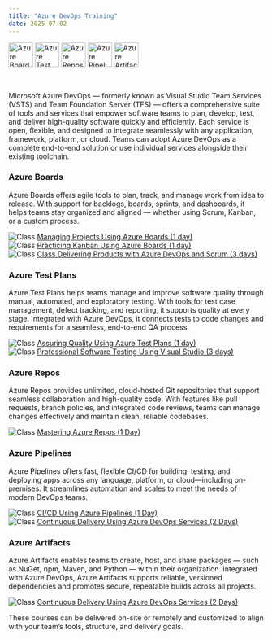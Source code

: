 ```yaml
---
title: "Azure DevOps Training"
date: 2025-07-02
---
```


<img src="/images/icons/azure-boards.png" alt="Azure Boards" title="Azure Boards" style="height: 48px; margin-bottom: 0; vertical-align: middle;">
<img src="/images/icons/azure-testplans.png" alt="Azure Test Plans" title="Azure Test Plans" style="height: 48px; margin-bottom: 0; vertical-align: middle;">
<img src="/images/icons/azure-repos.png" alt="Azure Repos" title="Azure Repos" style="height: 48px; margin-bottom: 0; vertical-align: middle;">
<img src="/images/icons/azure-pipelines.png" alt="Azure Pipelines" title="Azure Pipelines" style="height: 48px; margin-bottom: 0; vertical-align: middle;">
<img src="/images/icons/azure-artifacts.png" alt="Azure Artifacts" title="Azure Artifacts" style="height: 48px; margin-bottom: 0; vertical-align: middle;">

<br/><br/>
Microsoft Azure DevOps — formerly known as Visual Studio Team Services (VSTS) and Team Foundation Server (TFS) — offers a comprehensive suite of tools and services that empower software teams to plan, develop, test, and deliver high-quality software quickly and efficiently. Each service is open, flexible, and designed to integrate seamlessly with any application, framework, platform, or cloud. Teams can adopt Azure DevOps as a complete end-to-end solution or use individual services alongside their existing toolchain.

### Azure Boards
Azure Boards offers agile tools to plan, track, and manage work from idea to release. With support for backlogs, boards, sprints, and dashboards, it helps teams stay organized and aligned — whether using Scrum, Kanban, or a custom process.

<img src="/images/icons/class.png" alt="Class" title="Training Class"> [Managing Projects Using Azure Boards (1 day)](/mpab/)<br/>
<img src="/images/icons/class.png" alt="Class" title="Training Class"> [Practicing Kanban Using Azure Boards (1 day)](/pkab/)<br/>
<img src="/images/icons/class.png" alt="Class" title="Training Class"> [Class Delivering Products with Azure DevOps and Scrum (3 days)](/dpads/)

### Azure Test Plans
Azure Test Plans helps teams manage and improve software quality through manual, automated, and exploratory testing. With tools for test case management, defect tracking, and reporting, it supports quality at every stage. Integrated with Azure DevOps, it connects tests to code changes and requirements for a seamless, end-to-end QA process.

<img src="/images/icons/class.png" alt="Class" title="Training Class"> [Assuring Quality Using Azure Test Plans (1 day)](/aqatp/)<br/>
<img src="/images/icons/class.png" alt="Class" title="Training Class"> [Professional Software Testing Using Visual Studio (3 days)](/ptvs/)

### Azure Repos
Azure Repos provides unlimited, cloud-hosted Git repositories that support seamless collaboration and high-quality code. With features like pull requests, branch policies, and integrated code reviews, teams can manage changes effectively and maintain clean, reliable codebases.

<img src="/images/icons/class.png" alt="Class" title="Training Class"> [Mastering Azure Repos (1 Day)](/mars/)<br/>

### Azure Pipelines
Azure Pipelines offers fast, flexible CI/CD for building, testing, and deploying apps across any language, platform, or cloud—including on-premises. It streamlines automation and scales to meet the needs of modern DevOps teams.

<img src="/images/icons/class.png" alt="Class" title="Training Class"> [CI/CD Using Azure Pipelines (1 Day)](/cicd/)<br/>
<img src="/images/icons/class.png" alt="Class" title="Training Class"> [Continuous Delivery Using Azure DevOps Services (2 Days)](/cdads/)

### Azure Artifacts
Azure Artifacts enables teams to create, host, and share packages — such as NuGet, npm, Maven, and Python — within their organization. Integrated with Azure DevOps, Azure Artifacts supports reliable, versioned dependencies and promotes secure, repeatable builds across all projects.

<img src="/images/icons/class.png" alt="Class" title="Training Class"> [Continuous Delivery Using Azure DevOps Services (2 Days)](/cdads/)

These courses can be delivered on-site or remotely and customized to align with your team’s tools, structure, and delivery goals.